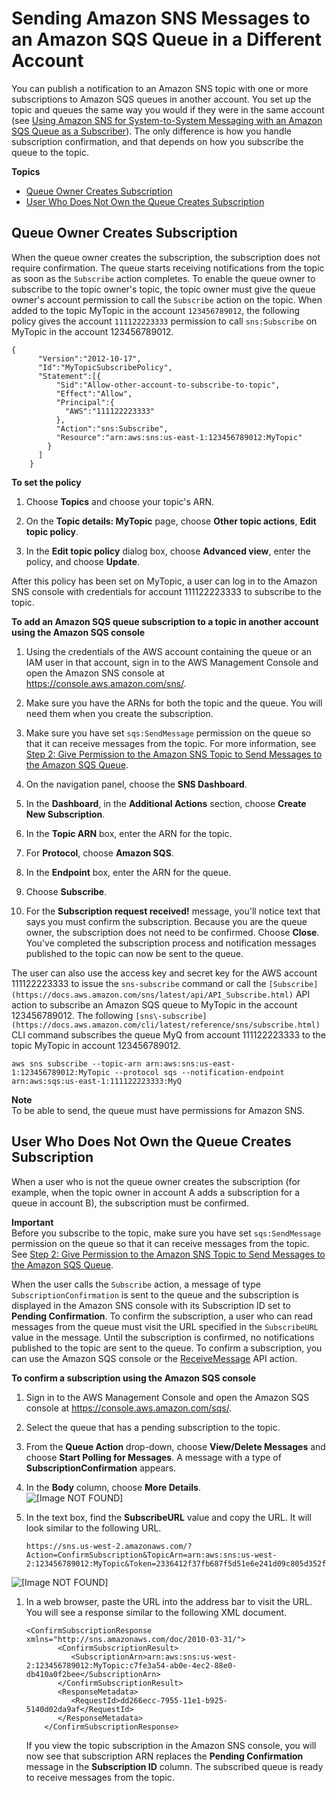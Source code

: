 # Sending Amazon SNS Messages to an Amazon SQS Queue in a Different Account<a name="sns-send-message-to-sqs-cross-account"></a>

You can publish a notification to an Amazon SNS topic with one or more subscriptions to Amazon SQS queues in another account\. You set up the topic and queues the same way you would if they were in the same account \(see [Using Amazon SNS for System\-to\-System Messaging with an Amazon SQS Queue as a Subscriber](sns-sqs-as-subscriber.md)\)\. The only difference is how you handle subscription confirmation, and that depends on how you subscribe the queue to the topic\.

**Topics**
+ [Queue Owner Creates Subscription](#SendMessageToSQS.cross.account.queueowner)
+ [User Who Does Not Own the Queue Creates Subscription](#SendMessageToSQS.cross.account.notqueueowner)

## Queue Owner Creates Subscription<a name="SendMessageToSQS.cross.account.queueowner"></a>

When the queue owner creates the subscription, the subscription does not require confirmation\. The queue starts receiving notifications from the topic as soon as the `Subscribe` action completes\. To enable the queue owner to subscribe to the topic owner's topic, the topic owner must give the queue owner's account permission to call the `Subscribe` action on the topic\. When added to the topic MyTopic in the account `123456789012`, the following policy gives the account `111122223333` permission to call `sns:Subscribe` on MyTopic in the account 123456789012\.

```
{
      "Version":"2012-10-17",
      "Id":"MyTopicSubscribePolicy",
      "Statement":[{
          "Sid":"Allow-other-account-to-subscribe-to-topic",
          "Effect":"Allow",
          "Principal":{
            "AWS":"111122223333"
          },
          "Action":"sns:Subscribe",
          "Resource":"arn:aws:sns:us-east-1:123456789012:MyTopic"
        }
      ]
    }
```

**To set the policy**

1. Choose **Topics** and choose your topic's ARN\.

1. On the **Topic details: MyTopic** page, choose **Other topic actions**, **Edit topic policy**\.

1. In the **Edit topic policy** dialog box, choose **Advanced view**, enter the policy, and choose **Update**\.

After this policy has been set on MyTopic, a user can log in to the Amazon SNS console with credentials for account 111122223333 to subscribe to the topic\.

**To add an Amazon SQS queue subscription to a topic in another account using the Amazon SQS console**

1. Using the credentials of the AWS account containing the queue or an IAM user in that account, sign in to the AWS Management Console and open the Amazon SNS console at [https://console\.aws\.amazon\.com/sns/](https://console.aws.amazon.com/sns/)\.

1. Make sure you have the ARNs for both the topic and the queue\. You will need them when you create the subscription\.

1. Make sure you have set `sqs:SendMessage` permission on the queue so that it can receive messages from the topic\. For more information, see [Step 2: Give Permission to the Amazon SNS Topic to Send Messages to the Amazon SQS Queue](sns-sqs-as-subscriber.md#SendMessageToSQS.sqs.permissions)\.

1. On the navigation panel, choose the **SNS Dashboard**\.

1. In the **Dashboard**, in the **Additional Actions** section, choose **Create New Subscription**\. 

1. In the **Topic ARN** box, enter the ARN for the topic\.

1. For **Protocol**, choose **Amazon SQS**\.

1. In the **Endpoint** box, enter the ARN for the queue\. 

1. Choose **Subscribe**\.

1. For the **Subscription request received\!** message, you'll notice text that says you must confirm the subscription\. Because you are the queue owner, the subscription does not need to be confirmed\. Choose **Close**\. You've completed the subscription process and notification messages published to the topic can now be sent to the queue\.

 The user can also use the access key and secret key for the AWS account 111122223333 to issue the `sns-subscribe` command or call the `[Subscribe](https://docs.aws.amazon.com/sns/latest/api/API_Subscribe.html)` API action to subscribe an Amazon SQS queue to MyTopic in the account 123456789012\. The following `[sns\-subscribe](https://docs.aws.amazon.com/cli/latest/reference/sns/subscribe.html)` CLI command subscribes the queue MyQ from account 111122223333 to the topic MyTopic in account 123456789012\.

```
aws sns subscribe --topic-arn arn:aws:sns:us-east-1:123456789012:MyTopic --protocol sqs --notification-endpoint arn:aws:sqs:us-east-1:111122223333:MyQ
```

**Note**  
To be able to send, the queue must have permissions for Amazon SNS\.

## User Who Does Not Own the Queue Creates Subscription<a name="SendMessageToSQS.cross.account.notqueueowner"></a>

When a user who is not the queue owner creates the subscription \(for example, when the topic owner in account A adds a subscription for a queue in account B\), the subscription must be confirmed\.

**Important**  
Before you subscribe to the topic, make sure you have set `sqs:SendMessage` permission on the queue so that it can receive messages from the topic\. See [Step 2: Give Permission to the Amazon SNS Topic to Send Messages to the Amazon SQS Queue](sns-sqs-as-subscriber.md#SendMessageToSQS.sqs.permissions)\.

When the user calls the `Subscribe` action, a message of type `SubscriptionConfirmation` is sent to the queue and the subscription is displayed in the Amazon SNS console with its Subscription ID set to **Pending Confirmation**\. To confirm the subscription, a user who can read messages from the queue must visit the URL specified in the `SubscribeURL` value in the message\. Until the subscription is confirmed, no notifications published to the topic are sent to the queue\. To confirm a subscription, you can use the Amazon SQS console or the [ReceiveMessage](https://docs.aws.amazon.com/AWSSimpleQueueService/latest/APIReference/Query_QueryReceiveMessage.html) API action\.

**To confirm a subscription using the Amazon SQS console**

1. Sign in to the AWS Management Console and open the Amazon SQS console at [https://console\.aws\.amazon\.com/sqs/](https://console.aws.amazon.com/sqs/)\.

1. Select the queue that has a pending subscription to the topic\.

1. From the **Queue Action** drop\-down, choose **View/Delete Messages** and choose **Start Polling for Messages**\. A message with a type of **SubscriptionConfirmation** appears\. 

1. In the **Body** column, choose **More Details**\.  
![\[Image NOT FOUND\]](http://docs.aws.amazon.com/sns/latest/dg/images/sqs-confirm0.png)

1. In the text box, find the **SubscribeURL** value and copy the URL\. It will look similar to the following URL\.

   ```
   https://sns.us-west-2.amazonaws.com/?Action=ConfirmSubscription&TopicArn=arn:aws:sns:us-west-2:123456789012:MyTopic&Token=2336412f37fb687f5d51e6e241d09c805d352fe148e56f8cff30f023ff35db8bccbc62721725b074841be6524bb215b0c45ec571ba1e7faacc309940c0b4b9e511ab85eba671412a4c314ecd446127ff1a9cfe08642b8e3738e73c279dd3ae565bd98f842ed992a4742ebec0946ebd9a
   ```  
![\[Image NOT FOUND\]](http://docs.aws.amazon.com/sns/latest/dg/images/sqs-confirm.png)

1. In a web browser, paste the URL into the address bar to visit the URL\. You will see a response similar to the following XML document\.

   ```
   <ConfirmSubscriptionResponse xmlns="http://sns.amazonaws.com/doc/2010-03-31/">
          <ConfirmSubscriptionResult>
             <SubscriptionArn>arn:aws:sns:us-west-2:123456789012:MyTopic:c7fe3a54-ab0e-4ec2-88e0-db410a0f2bee</SubscriptionArn>
          </ConfirmSubscriptionResult>
          <ResponseMetadata>
             <RequestId>dd266ecc-7955-11e1-b925-5140d02da9af</RequestId>
          </ResponseMetadata>
       </ConfirmSubscriptionResponse>
   ```

   If you view the topic subscription in the Amazon SNS console, you will now see that subscription ARN replaces the **Pending Confirmation** message in the **Subscription ID** column\. The subscribed queue is ready to receive messages from the topic\.